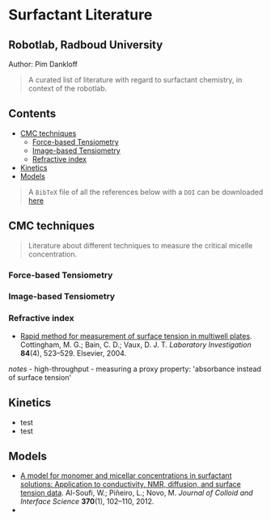 # Surfactant Literature <!-- omit from toc -->
## Robotlab, Radboud University <!-- omit from toc -->
Author: Pim Dankloff
> A curated list of literature with regard to surfactant chemistry, in context of the robotlab.

## Contents <!-- omit from toc -->
- [CMC techniques](#cmc-techniques)
  - [Force-based Tensiometry](#force-based-tensiometry)
  - [Image-based Tensiometry](#image-based-tensiometry)
  - [Refractive index](#refractive-index)
- [Kinetics](#kinetics)
- [Models](#models)


> A `BibTeX` file of all the references below with a `DOI` can be downloaded [here](references_surfactants.bib)


## CMC techniques
> Literature about different techniques to measure the critical micelle concentration.
### Force-based Tensiometry
### Image-based Tensiometry

### Refractive index
- [Rapid method for measurement of surface tension in multiwell plates](https://www.sciencedirect.com/science/article/pii/S0023683722022413). Cottingham, M. G.; Bain, C. D.; Vaux, D. J. T. *Laboratory Investigation* **84**(4), 523–529. Elsevier, 2004.

*notes*
    - high-throughput
    - measuring a proxy property: 'absorbance instead of surface tension'


## Kinetics
- test
- test

## Models
- [A model for monomer and micellar concentrations in surfactant solutions: Application to conductivity, NMR, diffusion, and surface tension data](https://www.sciencedirect.com/science/article/pii/S0021979711015268). Al-Soufi, W.; Piñeiro, L.; Novo, M. *Journal of Colloid and Interface Science* **370**(1), 102–110, 2012.
- 
